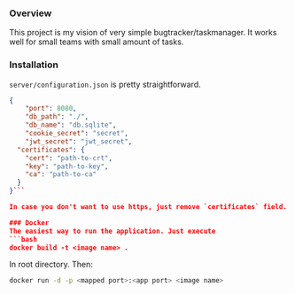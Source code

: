 ### Overview
This project is my vision of very simple bugtracker/taskmanager. It works well for small teams with small amount of tasks.

### Installation
`server/configuration.json` is pretty straightforward.

```json
{
	"port": 8080,
	"db_path": "./",
	"db_name": "db.sqlite",
	"cookie_secret": "secret",
	"jwt_secret": "jwt_secret",
  "certificates": {
    "cert": "path-to-crt",
    "key": "path-to-key",
    "ca": "path-to-ca"
  }
}```

In case you don't want to use https, just remove `certificates` field.

### Docker
The easiest way to run the application. Just execute
```bash
docker build -t <image name> .
```

In root directory. Then:
```bash
docker run -d -p <mapped port>:<app port> <image name>
```
